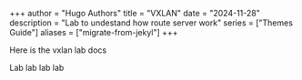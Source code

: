 +++
author = "Hugo Authors"
title = "VXLAN"
date = "2024-11-28"
description = "Lab to undestand how route server work"
series = ["Themes Guide"]
aliases = ["migrate-from-jekyl"]
+++

Here is the vxlan lab docs 
<!--more-->

Lab lab lab lab 